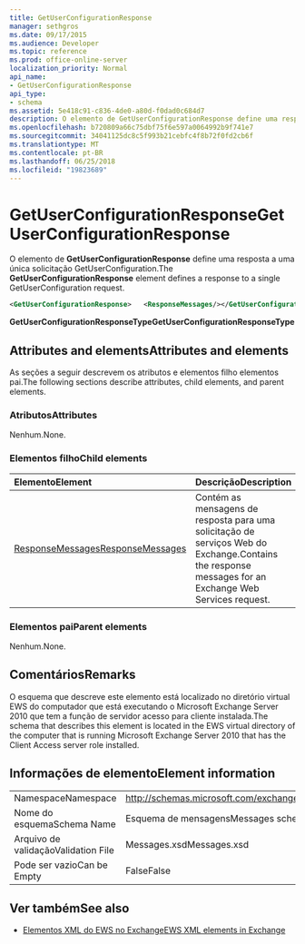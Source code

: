 ```yaml
---
title: GetUserConfigurationResponse
manager: sethgros
ms.date: 09/17/2015
ms.audience: Developer
ms.topic: reference
ms.prod: office-online-server
localization_priority: Normal
api_name:
- GetUserConfigurationResponse
api_type:
- schema
ms.assetid: 5e418c91-c836-4de0-a80d-f0dad0c684d7
description: O elemento de GetUserConfigurationResponse define uma resposta a uma única solicitação GetUserConfiguration.
ms.openlocfilehash: b720809a66c75dbf75f6e597a0064992b9f741e7
ms.sourcegitcommit: 34041125dc8c5f993b21cebfc4f8b72f0fd2cb6f
ms.translationtype: MT
ms.contentlocale: pt-BR
ms.lasthandoff: 06/25/2018
ms.locfileid: "19823689"
---
```

# <a name="getuserconfigurationresponse"></a><span data-ttu-id="60105-103">GetUserConfigurationResponse</span><span class="sxs-lookup"><span data-stu-id="60105-103">GetUserConfigurationResponse</span></span>

<span data-ttu-id="60105-104">O elemento de **GetUserConfigurationResponse** define uma resposta a uma única solicitação GetUserConfiguration.</span><span class="sxs-lookup"><span data-stu-id="60105-104">The **GetUserConfigurationResponse** element defines a response to a single GetUserConfiguration request.</span></span> 
  
```xml
<GetUserConfigurationResponse>   <ResponseMessages/></GetUserConfigurationResponse>
```

 <span data-ttu-id="60105-105">**GetUserConfigurationResponseType**</span><span class="sxs-lookup"><span data-stu-id="60105-105">**GetUserConfigurationResponseType**</span></span>
## <a name="attributes-and-elements"></a><span data-ttu-id="60105-106">Attributes and elements</span><span class="sxs-lookup"><span data-stu-id="60105-106">Attributes and elements</span></span>

<span data-ttu-id="60105-107">As seções a seguir descrevem os atributos e elementos filho elementos pai.</span><span class="sxs-lookup"><span data-stu-id="60105-107">The following sections describe attributes, child elements, and parent elements.</span></span>
  
### <a name="attributes"></a><span data-ttu-id="60105-108">Atributos</span><span class="sxs-lookup"><span data-stu-id="60105-108">Attributes</span></span>

<span data-ttu-id="60105-109">Nenhum.</span><span class="sxs-lookup"><span data-stu-id="60105-109">None.</span></span>
  
### <a name="child-elements"></a><span data-ttu-id="60105-110">Elementos filho</span><span class="sxs-lookup"><span data-stu-id="60105-110">Child elements</span></span>

|<span data-ttu-id="60105-111">**Elemento**</span><span class="sxs-lookup"><span data-stu-id="60105-111">**Element**</span></span>|<span data-ttu-id="60105-112">**Descrição**</span><span class="sxs-lookup"><span data-stu-id="60105-112">**Description**</span></span>|
|:-----|:-----|
|[<span data-ttu-id="60105-113">ResponseMessages</span><span class="sxs-lookup"><span data-stu-id="60105-113">ResponseMessages</span></span>](responsemessages.md) <br/> |<span data-ttu-id="60105-114">Contém as mensagens de resposta para uma solicitação de serviços Web do Exchange.</span><span class="sxs-lookup"><span data-stu-id="60105-114">Contains the response messages for an Exchange Web Services request.</span></span>  <br/> |
   
### <a name="parent-elements"></a><span data-ttu-id="60105-115">Elementos pai</span><span class="sxs-lookup"><span data-stu-id="60105-115">Parent elements</span></span>

<span data-ttu-id="60105-116">Nenhum.</span><span class="sxs-lookup"><span data-stu-id="60105-116">None.</span></span>
  
## <a name="remarks"></a><span data-ttu-id="60105-117">Comentários</span><span class="sxs-lookup"><span data-stu-id="60105-117">Remarks</span></span>

<span data-ttu-id="60105-118">O esquema que descreve este elemento está localizado no diretório virtual EWS do computador que está executando o Microsoft Exchange Server 2010 que tem a função de servidor acesso para cliente instalada.</span><span class="sxs-lookup"><span data-stu-id="60105-118">The schema that describes this element is located in the EWS virtual directory of the computer that is running Microsoft Exchange Server 2010 that has the Client Access server role installed.</span></span>
  
## <a name="element-information"></a><span data-ttu-id="60105-119">Informações de elemento</span><span class="sxs-lookup"><span data-stu-id="60105-119">Element information</span></span>

|||
|:-----|:-----|
|<span data-ttu-id="60105-120">Namespace</span><span class="sxs-lookup"><span data-stu-id="60105-120">Namespace</span></span>  <br/> |http://schemas.microsoft.com/exchange/services/2006/messages  <br/> |
|<span data-ttu-id="60105-121">Nome do esquema</span><span class="sxs-lookup"><span data-stu-id="60105-121">Schema Name</span></span>  <br/> |<span data-ttu-id="60105-122">Esquema de mensagens</span><span class="sxs-lookup"><span data-stu-id="60105-122">Messages schema</span></span>  <br/> |
|<span data-ttu-id="60105-123">Arquivo de validação</span><span class="sxs-lookup"><span data-stu-id="60105-123">Validation File</span></span>  <br/> |<span data-ttu-id="60105-124">Messages.xsd</span><span class="sxs-lookup"><span data-stu-id="60105-124">Messages.xsd</span></span>  <br/> |
|<span data-ttu-id="60105-125">Pode ser vazio</span><span class="sxs-lookup"><span data-stu-id="60105-125">Can be Empty</span></span>  <br/> |<span data-ttu-id="60105-126">False</span><span class="sxs-lookup"><span data-stu-id="60105-126">False</span></span>  <br/> |
   
## <a name="see-also"></a><span data-ttu-id="60105-127">Ver também</span><span class="sxs-lookup"><span data-stu-id="60105-127">See also</span></span>



- [<span data-ttu-id="60105-128">Elementos XML do EWS no Exchange</span><span class="sxs-lookup"><span data-stu-id="60105-128">EWS XML elements in Exchange</span></span>](ews-xml-elements-in-exchange.md)

